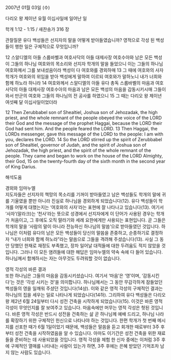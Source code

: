 2007년 01월 03일 (수)

다리오 왕 제이년 유월 이십사일에 일어난 일



학개 1:12 - 1:15 / 새찬송가 316 장


관찰질문
유다 백성들은 선지자의 말을 어떻게 받아들였습니까?
영적으로 각성 된 백성들이 행한 일은 구체적으로 무엇입니까?

12 스알디엘의 아들 스룹바벨과 여호사닥의 아들 대제사장 여호수아와 남은 모든 백성이 그들의 하나님 여호와의 목소리와 선지자 학개의 말을 들었으니 이는 그들의 하나님 여호와께서 그를 보내셨음이라 백성이 다 여호와를 경외하매 13 그 때에 여호와의 사자 학개가 여호와의 위임을 받아 백성에게 말하여 이르되 여호와가 말하노니 내가 너희와 함께 하노라 하니라 14 여호와께서 스알디엘의 아들 유다 총독 스룹바벨의 마음과 여호사닥의 아들 대제사장 여호수아의 마음과 남은 모든 백성의 마음을 감동시키시매 그들이 와서 만군의 여호와 그들의 하나님의 전 공사를 하였으니 15 그 때는 다리오 왕 제이년 여섯째 달 이십사일이었더라

12 Then Zerubbabel son of Shealtiel, Joshua son of Jehozadak, the high priest, and the whole remnant of the people obeyed the voice of the LORD their God and the message of the prophet Haggai, because the LORD their God had sent him. And the people feared the LORD. 13 Then Haggai, the LORDs messenger, gave this message of the LORD to the people: I am with you, declares the LORD. 14 So the LORD stirred up the spirit of Zerubbabel son of Shealtiel, governor of Judah, and the spirit of Joshua son of Jehozadak, the high priest, and the spirit of the whole remnant of the people. They came and began to work on the house of the LORD Almighty, their God, 15 on the twenty-fourth day of the sixth month in the second year of King Darius.

해석도움





경외와 임마누엘  
지도자들은 선지자의 책망의 목소리를 기꺼이 받아들였고 남은 백성들도 학개의 말에 귀를 기울였을 뿐만 아니라 진실로 하나님을 경외하게 되었습니다(12). 유다 백성들이 학개를 어떻게 대했는지는 ‘여호와의 사자’라는 표현에 잘 나타나고 있습니다(13). 여기서 ‘사자’(말라크)는 ‘천사’라는 뜻으로 성경에서 선지자에게 이 단어가 사용된 경우는 학개가 처음이고, 그 후에도 오직 말라기와 세례 요한에게만 사용되는 표현입니다. 곧 그들은 학개의 말을 ‘사람의 말이 아니라 전능하신 하나님의 말씀’으로 받아들였던 것입니다. 하나님은 이처럼 유다의 남은 모든 백성들이 당신의 말씀을 존중하고, 순종하기로 결정하자 “내가 너희와 함께 하노라”라는 말씀으로 그들을 격려해 주셨습니다(13). 사실 그 동안 당했던 한재로 재정도 부족했고, 장차 일어날 대적들에 대한 두려움도 적지 않았을 것입니다. 그러나 이 모든 염려들에 대한 해답은 임마누엘의 약속 속에 다 들어 있습니다. 하나님께서 함께하시는 자는 아무것도 두려워할 것이 없습니다. 

영적 각성의 바른 결과  
또한 하나님은 그들의 마음을 감동시키셨습니다. 여기서 ‘마음’은 ‘영’이며, ‘감동시킨다’는 것은 ‘각성 시키는 것’을 의미합니다. 하나님께서는 그 동안 무감각하게 잠들었던 백성들의 영을 일깨워 주셨던 것입니다(14상). 이와 같은 영적 각성의 구체적인 결과는 하나님의 집을 세우는 일로 나타나게 되었습니다(14하). 그리하여 유다 백성들은 다리오 왕 제2년 6월 24일부터 다시 성전 건축을 시작하게 되었습니다(15). 이것은 바른 영적 각성이 무엇인지를 잘 보여주고 있습니다. 마음속에만 머무는 영적 각성은 헛된 것입니다. 바른 영적 각성은 반드시 성전을 건축하는 삶 곧 하나님께 예배 드리고, 하나님 나라를 확장하기 위한 구체적인 헌신으로 나타나야 하는 것입니다.   한편 학개가 첫 번째 메시지를 선포한 때가 6월 1일이었기 때문에, 백성들은 말씀을 듣고 회개한 때로부터 3주 후부터 성전 건축을 시작하였음을 알 수 있습니다. 아마도 이기간은 성전 건축을 위한 재료들을 준비하는 데 사용되었을 것입니다. 영적 각성을 체험 한 신자 중에는 이처럼 3주 후에 구체적인 열매를 나타내는 사람이 있는가 하면, 3주 후에는 은혜 받았던 기억조차 남지 않는 사람도 있습니다.